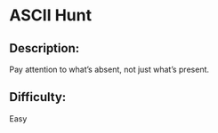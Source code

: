 # ASCII Hunt

## Description: 

Pay attention to what’s absent, not just what’s present.

## Difficulty: 

Easy

